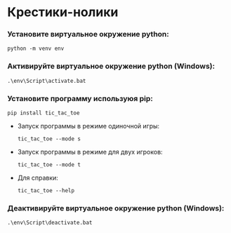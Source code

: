 # Крестики-нолики

### Установите виртуальное окружение python:
```
python -m venv env
```

### Активируйте виртуальное окружение python (Windows):
```
.\env\Script\activate.bat
```

### Установите программу используюя pip:
```
pip install tic_tac_toe
```

- Запуск программы в режиме одиночной игры:
  ```
  tic_tac_toe --mode s
  ```

- Запуск программы в режиме для двух игроков:
  ```
  tic_tac_toe --mode t
  ```

- Для справки:
  ```
  tic_tac_toe --help
  ```

### Деактивируйте виртуальное окружение python (Windows):
```
.\env\Script\deactivate.bat
```